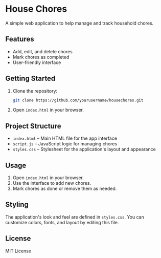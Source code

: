 # House Chores

A simple web application to help manage and track household chores.

## Features

- Add, edit, and delete chores
- Mark chores as completed
- User-friendly interface

## Getting Started

1. Clone the repository:
    ```bash
    git clone https://github.com/yourusername/housechores.git
    ```
2. Open `index.html` in your browser.

## Project Structure

- `index.html` – Main HTML file for the app interface
- `script.js` – JavaScript logic for managing chores
- `styles.css` – Stylesheet for the application's layout and appearance

## Usage

1. Open `index.html` in your browser.
2. Use the interface to add new chores.
3. Mark chores as done or remove them as needed.

## Styling

The application's look and feel are defined in `styles.css`. You can customize colors, fonts, and layout by editing this file.

## License

MIT License